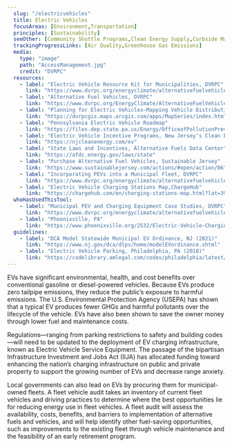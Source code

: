 ```yaml
---
  slug: "/electricvehicles"
  title: Electric Vehicles 
  focusAreas: [Environment,Transportation]
  principles: [Sustainability]
  seeOther: [Community Shuttle Programs,Clean Energy Supply,Curbside Management]
  trackingProgressLinks: [Air Quality,Greenhouse Gas Emissions]
  media: 
    type: "image"
    path: "AccessManagement.jpg"
    credit: "DVRPC"
  resources: 
    - label: "Electric Vehicle Resource Kit for Municipalities, DVRPC"
      link: "https://www.dvrpc.org/energyclimate/alternativefuelvehicles/evmuniresource"
    - label: "Alternative Fuel Vehicles, DVRPC"
      link: "https://www.dvrpc.org/EnergyClimate/AlternativeFuelVehicles/"
    - label: "Planning for Electric Vehicles—Mapping Vehicle Distribution and Workplace Charging Demand, DVRPC"
      link: "https://dvrpcgis.maps.arcgis.com/apps/MapSeries/index.html?appid=793fa4e10eac43b387adfc9cd2621a3d"
    - label: "Pennsylvania Electric Vehicle Roadmap"
      link: "https://files.dep.state.pa.us/Energy/OfficeofPollutionPrevention/StateEnergyProgram/PAElectricVehRoadmapBookletDEP5334.pdf"
    - label: "Electric Vehicle Incentive Programs, New Jersey’s Clean Energy Program"
      link: "https://njcleanenergy.com/ev"
    - label: "State Laws and Incentives, Alternative Fuels Data Center"
      link: "https://afdc.energy.gov/laws/state"
    - label: "Purchase Alternative Fuel Vehicles, Sustainable Jersey"
      link: "https://www.sustainablejersey.com/actions/#open/action/86"
    - label: "Incorporating PEVs into a Municipal Fleet, DVRPC"
      link: "https://www.dvrpc.org/energyclimate/alternativefuelvehicles/evmuniresource/munifleet"
    - label: "Electric Vehicle Charging Stations Map,ChargeHub"
      link: "https://chargehub.com/en/charging-stations-map.html?lat=39.976506&lon=-75.30494&locId=77514"
  whoHasUsedThisTool: 
    - label: "Municipal PEV and Charging Equipment Case Studies, DVRPC"
      link: "https://www.dvrpc.org/energyclimate/alternativefuelvehicles/evmuniresource/casestudies"
    - label: "Phoenixville, PA"
      link: "https://www.phoenixville.org/2532/Electric-Vehicle-Charging-Stations"
  guidelines: 
    - label: "DCA Model Statewide Municipal EV Ordinance, NJ (2021)"
      link: "https://www.nj.gov/dca/dlps/home/modelEVordinance.shtml"
    - label: "Electric Vehicle Parking, Philadelphia, PA (2018)"
      link: "https://codelibrary.amlegal.com/codes/philadelphia/latest/philadelphia_pa/0-0-0-202298"
---
```


EVs have significant environmental, health, and cost benefits over conventional gasoline or diesel-powered vehicles. Because EVs produce zero tailpipe emissions, they reduce the public’s exposure to harmful emissions. The U.S. Environmental Protection Agency (USEPA) has shown that a typical EV produces fewer GHGs and harmful pollutants over the lifecycle of the vehicle. EVs have also been shown to save the owner money through lower fuel and maintenance costs.

Regulations—ranging from parking restrictions to safety and building codes—will need to be updated to the deployment of EV charging infrastructure, known as Electric Vehicle Service Equipment. The passage of the bipartisan Infrastructure Investment and Jobs Act (IIJA) has allocated funding toward enhancing the nation’s charging infrastructure on public and private property to support the growing number of EVs and decrease range anxiety.

Local governments can also lead on EVs by procuring them for municipal-owned fleets. A fleet vehicle audit takes an inventory of current fleet vehicles and driving practices to determine where the best opportunities lie for reducing energy use in fleet vehicles. A fleet audit will assess the availability, costs, benefits, and barriers to implementation of alternative fuels and vehicles, and will help identify other fuel-saving opportunities, such as improvements to the existing fleet through vehicle maintenance and the feasibility of an early retirement program.
